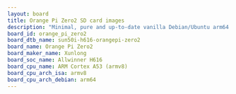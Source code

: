 ```yaml
---
layout: board
title: Orange Pi Zero2 SD card images
description: "Minimal, pure and up-to-date vanilla Debian/Ubuntu arm64 SD card images for Orange Pi Zero2 by Xunlong, SoC: Allwinner H616, CPU ISA: armv8"
board_id: orange_pi_zero2
board_dtb_name: sun50i-h616-orangepi-zero2
board_name: Orange Pi Zero2
board_maker_name: Xunlong
board_soc_name: Allwinner H616
board_cpu_name: ARM Cortex A53 (armv8)
board_cpu_arch_isa: armv8
board_cpu_arch_debian: arm64
---
```


